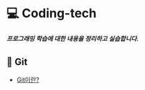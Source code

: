 # 💻 Coding-tech

###### **프로그래밍 학습에 대한 내용을 정리하고 실습합니다.**

## 📔 Git 

* [Git이란?][go to git]

[go to git]: https://github.com/Minseo-Jo/Coding-tech/blob/5b0b52ed80bbb7edbd7e92a5200c2f348b34dd98/Git/Git.md
